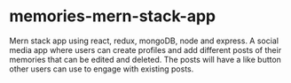 # memories-mern-stack-app
Mern stack app using react, redux, mongoDB, node and express. A social media app where users can create profiles and add different posts of their memories that can be edited and deleted. The posts will have a like button other users can use to engage with existing posts.
